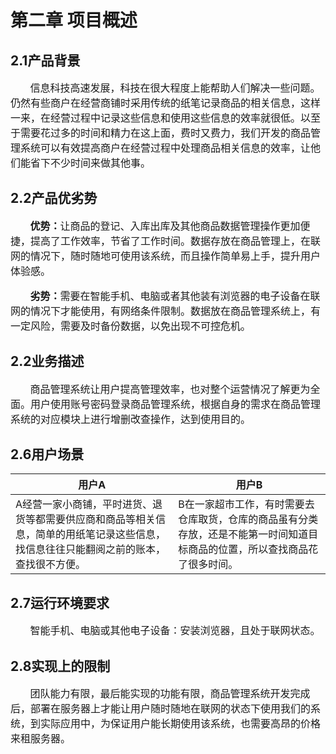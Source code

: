 

# 第二章 项目概述

## 2.1产品背景
<p style="font-size:16px;">&nbsp;&nbsp;&nbsp;&nbsp;&nbsp;&nbsp;&nbsp;信息科技高速发展，科技在很大程度上能帮助人们解决一些问题。仍然有些商户在经营商铺时采用传统的纸笔记录商品的相关信息，这样一来，在经营过程中记录这些信息和使用这些信息的效率就很低。以至于需要花过多的时间和精力在这上面，费时又费力，我们开发的商品管理系统可以有效提高商户在经营过程中处理商品相关信息的效率，让他们能省下不少时间来做其他事。</p>

## 2.2产品优劣势
<p style="font-size:16px;">&nbsp;&nbsp;&nbsp;&nbsp;&nbsp;&nbsp;&nbsp;<b>优势：</b>让商品的登记、入库出库及其他商品数据管理操作更加便捷，提高了工作效率，节省了工作时间。数据存放在商品管理上，在联网的情况下，随时随地可使用该系统，而且操作简单易上手，提升用户体验感。</p>
<p style="font-size:16px;">&nbsp;&nbsp;&nbsp;&nbsp;&nbsp;&nbsp;&nbsp;<b>劣势：</b>需要在智能手机、电脑或者其他装有浏览器的电子设备在联网的情况下才能使用，有网络条件限制。数据放在商品管理系统上，有一定风险，需要及时备份数据，以免出现不可控危机。</p>

## 2.2业务描述
<p style="font-size:16px;">&nbsp;&nbsp;&nbsp;&nbsp;&nbsp;&nbsp;&nbsp;商品管理系统让用户提高管理效率，也对整个运营情况了解更为全面。用户使用账号密码登录商品管理系统，根据自身的需求在商品管理系统的对应模块上进行增删改查操作，达到使用目的。</p>

## 2.6用户场景


|用户A|用户B|
| -------- | -------- |
| A经营一家小商铺，平时进货、退货等都需要供应商和商品等相关信息，简单的用纸笔记录这些信息，找信息往往只能翻阅之前的账本，查找很不方便。   | B在一家超市工作，有时需要去仓库取货，仓库的商品虽有分类存放，还是不能第一时间知道目标商品的位置，所以查找商品花了很多时间。 | 

## 2.7运行环境要求
<p style="font-size:16px;">&nbsp;&nbsp;&nbsp;&nbsp;&nbsp;&nbsp;&nbsp;智能手机、电脑或其他电子设备：安装浏览器，且处于联网状态。</p>

## 2.8实现上的限制



<p style="font-size:16px;">&nbsp;&nbsp;&nbsp;&nbsp;&nbsp;&nbsp;&nbsp;团队能力有限，最后能实现的功能有限，商品管理系统开发完成后，部署在服务器上才能让用户随时随地在联网的状态下使用我们的系统，到实际应用中，为保证用户能长期使用该系统，也需要高昂的价格来租服务器。</p>


